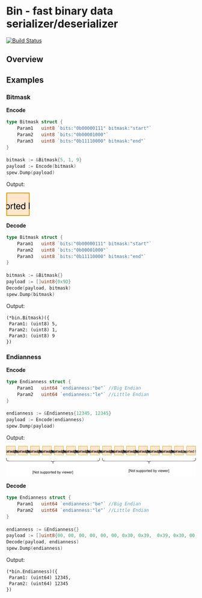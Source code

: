 # Bin - fast binary data serializer/deserializer

[![Build Status](https://cloud.drone.io/api/badges/dyrkin/bin/status.svg??branch=master)](https://cloud.drone.io/dyrkin/bin)

## Overview

## Examples

### Bitmask

**Encode**

```go
type Bitmask struct {
    Param1   uint8 `bits:"0b00000111" bitmask:"start"`
    Param2   uint8 `bits:"0b00001000"`
    Param3   uint8 `bits:"0b11110000" bitmask:"end"`
}

bitmask := &Bitmask{5, 1, 9}
payload := Encode(bitmask)
spew.Dump(payload)
```

Output:

![9D](readme/bitmask.svg)

**Decode**

```go
type Bitmask struct {
    Param1   uint8 `bits:"0b00000111" bitmask:"start"`
    Param2   uint8 `bits:"0b00001000"`
    Param3   uint8 `bits:"0b11110000" bitmask:"end"`
}

bitmask := &Bitmask{}
payload := []uint8{0x9D}
Decode(payload, bitmask)
spew.Dump(bitmask)
```

Output:

```shell
(*bin.Bitmask)({
 Param1: (uint8) 5,
 Param2: (uint8) 1,
 Param3: (uint8) 9
})
```

### Endianness

**Encode**

```go
type Endianness struct {
    Param1   uint64 `endianness:"be"` //Big Endian
    Param2   uint64 `endianness:"le"` //Little Endian
}

endianness := &Endianness{12345, 12345}
payload := Encode(endianness)
spew.Dump(payload)
```

Output:

![00,00,00,00,00,00,0x30,0x39,0x30,0x39,00,00,00,00,00,00](readme/endianness.svg)

**Decode**

```go
type Endianness struct {
    Param1   uint64 `endianness:"be"` //Big Endian
    Param2   uint64 `endianness:"le"` //Little Endian
}

endianness := &Endianness{}
payload := []uint8{00, 00, 00, 00, 00, 00, 0x30, 0x39,  0x39, 0x30, 00, 00, 00, 00, 00, 00}
Decode(payload, endianness)
spew.Dump(endianness)
```

Output:

```shell
(*bin.Endianness)({
 Param1: (uint64) 12345,
 Param2: (uint64) 12345
})
```
